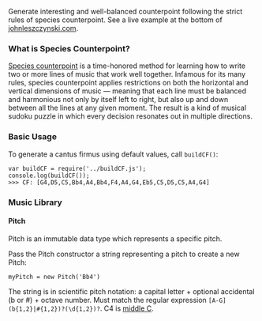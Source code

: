 Generate interesting and well-balanced counterpoint following the strict rules of species counterpoint.  See a live example at the bottom of [johnleszczynski.com](http://johnleszczynski.com).

### What is Species Counterpoint?
[Species counterpoint](http://en.wikipedia.org/wiki/Counterpoint#Species_counterpoint) is a time-honored method for learning how to write two or more lines of music that work well together. Infamous for its many rules, species counterpoint applies restrictions on both the horizontal and vertical dimensions of music — meaning that each line must be balanced and harmonious not only by itself left to right, but also up and down between all the lines at any given moment. The result is a kind of musical sudoku puzzle in which every decision resonates out in multiple directions.

### Basic Usage

To generate a cantus firmus using default values, call `buildCF()`:

```
var buildCF = require('../buildCF.js');
console.log(buildCF());
>>> CF: [G4,D5,C5,Bb4,A4,Bb4,F4,A4,G4,Eb5,C5,D5,C5,A4,G4]
```

### Music Library

#### Pitch
Pitch is an immutable data type which represents a specific pitch.

Pass the Pitch constructor a string representing a pitch to create a new Pitch:

`myPitch = new Pitch('Bb4')`

The string is in scientific pitch notation: a capital letter + optional accidental (b or #) + octave number. 
Must match the regular expression `[A-G](b{1,2}|#{1,2})?(\d{1,2})?`. C4 is [middle C](https://en.wikipedia.org/wiki/C_(musical_note)#Middle_C).

